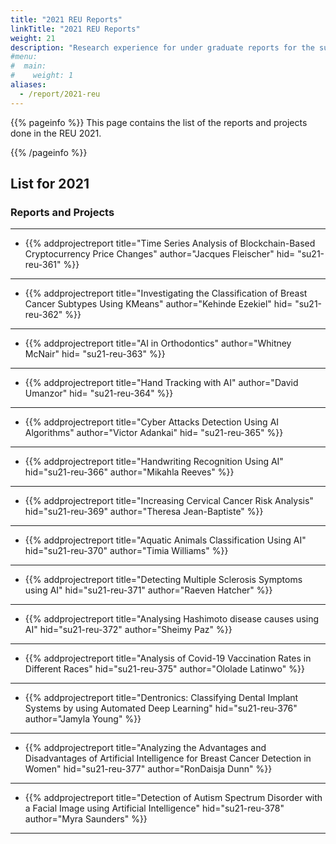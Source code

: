 ```yaml
---
title: "2021 REU Reports"
linkTitle: "2021 REU Reports"
weight: 21
description: "Research experience for under graduate reports for the summer of 2021."
#menu:
#  main: 
#    weight: 1
aliases:
  - /report/2021-reu
---
```


{{% pageinfo %}}
This page contains the list of the reports and projects done in the
REU 2021.

{{% /pageinfo %}}

## List for 2021


### Reports and Projects

---

* {{% addprojectreport
  title="Time Series Analysis of Blockchain-Based Cryptocurrency Price Changes"
  author="Jacques Fleischer"
  hid= "su21-reu-361"
  %}}
  
---

* {{% addprojectreport
  title="Investigating the Classification of Breast Cancer Subtypes Using KMeans"
  author="Kehinde Ezekiel"
  hid= "su21-reu-362"
  %}}

---

* {{% addprojectreport
  title="AI in Orthodontics"
  author="Whitney McNair"
  hid= "su21-reu-363"
  %}}

---

* {{% addprojectreport
  title="Hand Tracking with AI"
  author="David Umanzor"
  hid= "su21-reu-364"
  %}}

---

* {{% addprojectreport
  title="Cyber Attacks Detection Using AI Algorithms"
  author="Victor Adankai"
  hid= "su21-reu-365"
  %}}
  
---

* {{% addprojectreport
  title="Handwriting Recognition Using AI"
  hid="su21-reu-366" 
  author="Mikahla Reeves"
  %}}

---

* {{% addprojectreport
  title="Increasing Cervical Cancer Risk Analysis"
  hid="su21-reu-369" 
  author="Theresa Jean-Baptiste"
  %}}

---

* {{% addprojectreport
  title="Aquatic Animals Classification Using AI"
  hid="su21-reu-370" 
  author="Timia Williams"
  %}}

---

* {{% addprojectreport
  title="Detecting Multiple Sclerosis Symptoms using AI"
  hid="su21-reu-371" 
  author="Raeven Hatcher"
  %}}

---

* {{% addprojectreport
  title="Analysing Hashimoto disease causes using AI"
  hid="su21-reu-372" 
  author="Sheimy Paz"
  %}}

---

* {{% addprojectreport
  title="Analysis of Covid-19 Vaccination Rates in Different Races"
  hid="su21-reu-375"
  author="Ololade Latinwo"
  %}}

---


* {{% addprojectreport
  title="Dentronics: Classifying Dental Implant Systems by using Automated Deep Learning"
  hid="su21-reu-376"
  author="Jamyla Young"
  %}}

---

* {{% addprojectreport
  title="Analyzing the Advantages and Disadvantages of Artificial Intelligence for Breast Cancer Detection in Women"
  hid="su21-reu-377"
  author="RonDaisja Dunn"
  %}}
---

* {{% addprojectreport
  title="Detection of Autism Spectrum Disorder with a Facial Image using Artificial Intelligence"
  hid="su21-reu-378"
  author="Myra Saunders"
  %}}

---
